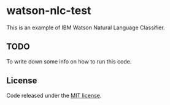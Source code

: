 # watson-nlc-test

This is an example of IBM Watson Natural Language Classifier.

## TODO

To write down some info on how to run this code.

## License

Code released under the [MIT license](./LICENSE).
